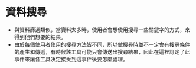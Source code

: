 # 資料搜尋

* 與資料篩選類似，當資料太多時，使用者會想使用搜尋一些關鍵字的方式，來得到他們想要的結果。
* 由於每個使用者使用的搜尋方法皆不同，所以做搜尋時並不一定會有搜尋條件的產生和傳遞，有時候該工具可能只會傳送出搜尋結果，因此在這裡訂定了此事件來讓各工具決定接受到這事件後要怎麼處理。

